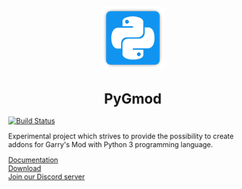 <p align="center">
  <img src="logos/logo128x128.png">
  <h1 align="center">PyGmod</h1>
</p>

[![Build Status](https://travis-ci.com/javabird25/PyGmod.svg?branch=master)](https://travis-ci.com/javabird25/PyGmod)

Experimental project which strives to provide the possibility to create addons for Garry's Mod
with Python 3 programming language.

[Documentation](https://javabird25.github.io/PyGmod/)  
[Download](https://github.com/javabird25/PyGmod/releases)  
[Join our Discord server](https://discord.gg/aAs4qrj)
